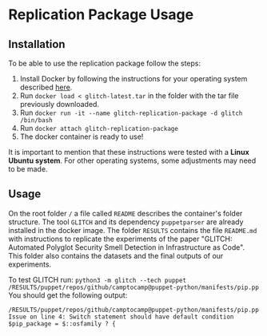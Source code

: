 # Replication Package Usage

## Installation

To be able to use the replication package follow the steps:

1. Install Docker by following the instructions for your operating system described [here](https://docs.docker.com/engine/install/).
2. Run ``docker load < glitch-latest.tar`` in the folder with the tar file previously downloaded.
3. Run ``docker run -it --name glitch-replication-package -d glitch /bin/bash``
5. Run ``docker attach glitch-replication-package``
6. The docker container is ready to use!

It is important to mention that these instructions were tested with a **Linux Ubuntu system**. For other operating systems, some adjustments may need to be made.

## Usage

On the root folder ``/`` a file called ``README`` describes the container's folder structure.
The tool ``GLITCH`` and its dependency ``puppetparser`` are already installed in the docker image. 
The folder ``RESULTS`` contains the file ``README.md`` with instructions to replicate the experiments of the paper "GLITCH: Automated Polyglot Security Smell Detection in Infrastructure as Code".
This folder also contains the datasets and the final outputs of our experiments.

To test GLITCH run:
``
python3 -m glitch --tech puppet /RESULTS/puppet/repos/github/camptocamp@puppet-python/manifests/pip.pp
``
You should get the following output:
```
/RESULTS/puppet/repos/github/camptocamp@puppet-python/manifests/pip.pp
Issue on line 4: Switch statement should have default condition
$pip_package = $::osfamily ? {
```
